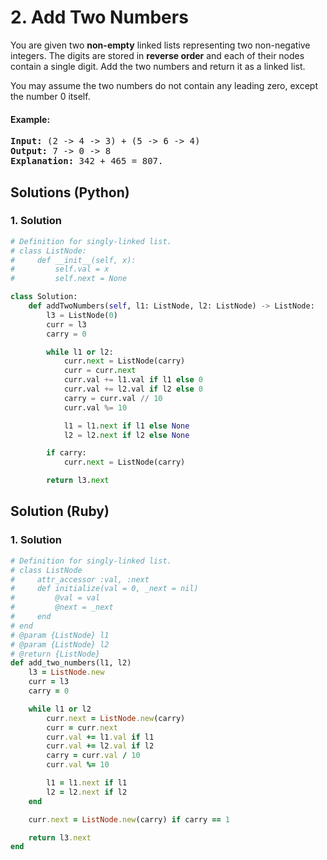 # 2. Add Two Numbers
You are given two **non-empty** linked lists representing two non-negative integers. The digits are stored in **reverse order** and each of their nodes contain a single digit. Add the two numbers and return it as a linked list.

You may assume the two numbers do not contain any leading zero, except the number 0 itself.

#### Example:
<pre>
<strong>Input:</strong> (2 -> 4 -> 3) + (5 -> 6 -> 4)
<strong>Output:</strong> 7 -> 0 -> 8
<strong>Explanation:</strong> 342 + 465 = 807.
</pre>

## Solutions (Python)

### 1. Solution
```Python
# Definition for singly-linked list.
# class ListNode:
#     def __init__(self, x):
#         self.val = x
#         self.next = None

class Solution:
    def addTwoNumbers(self, l1: ListNode, l2: ListNode) -> ListNode:
        l3 = ListNode(0)
        curr = l3
        carry = 0

        while l1 or l2:
            curr.next = ListNode(carry)
            curr = curr.next
            curr.val += l1.val if l1 else 0
            curr.val += l2.val if l2 else 0
            carry = curr.val // 10
            curr.val %= 10

            l1 = l1.next if l1 else None
            l2 = l2.next if l2 else None

        if carry:
            curr.next = ListNode(carry)

        return l3.next
```

## Solution (Ruby)

### 1. Solution
```Ruby
# Definition for singly-linked list.
# class ListNode
#     attr_accessor :val, :next
#     def initialize(val = 0, _next = nil)
#         @val = val
#         @next = _next
#     end
# end
# @param {ListNode} l1
# @param {ListNode} l2
# @return {ListNode}
def add_two_numbers(l1, l2)
    l3 = ListNode.new
    curr = l3
    carry = 0

    while l1 or l2
        curr.next = ListNode.new(carry)
        curr = curr.next
        curr.val += l1.val if l1
        curr.val += l2.val if l2
        carry = curr.val / 10
        curr.val %= 10

        l1 = l1.next if l1
        l2 = l2.next if l2
    end

    curr.next = ListNode.new(carry) if carry == 1

    return l3.next
end
```
